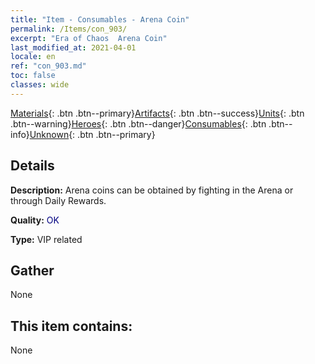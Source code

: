 ```yaml
---
title: "Item - Consumables - Arena Coin"
permalink: /Items/con_903/
excerpt: "Era of Chaos  Arena Coin"
last_modified_at: 2021-04-01
locale: en
ref: "con_903.md"
toc: false
classes: wide
---
```

 [Materials](/Items/){: .btn .btn--primary}[Artifacts](/Items/Artifacts/){: .btn .btn--success}[Units](/Items/Units/){: .btn .btn--warning}[Heroes](/Items/Heroes/){: .btn .btn--danger}[Consumables](/Items/Consumables/){: .btn .btn--info}[Unknown](/Items/Unknown/){: .btn .btn--primary}

## Details
 **Description:** Arena coins can be obtained by fighting in the Arena or through Daily Rewards.

 **Quality:** <span style="color: #000080">OK</span>

 **Type:** VIP related

## Gather

  None

## This item contains:

  None

